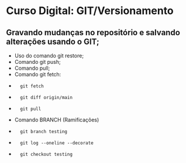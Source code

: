 # Curso Digital: GIT/Versionamento

## Gravando mudanças no repositório e salvando alterações usando o GIT;

* Uso do comando git restore;
* Comando git push;
* Comando pull;
* Comando git fetch:
-       git fetch
-       git diff origin/main
-       git pull
* Comando BRANCH (Ramificações)
-       git branch testing
-       git log --oneline --decorate
-       git checkout testing
